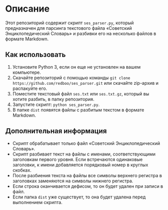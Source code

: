 # Описание

Этот репозиторий содержит скрипт `ses_parser.py`, который предназначен для парсинга текстового файла «Советский Энциклопедический Словарь» и разбивки его на несколько файлов в формате Markdown.

## Как использовать

1. Установите Python 3, если он еще не установлен на вашем компьютере.
2. Скачайте репозиторий с помощью команды `git clone https://github.com/redboo/ses_parser.git` или скачайте zip-архив и распакуйте его.
3. Поместите текстовый файл `ses.txt` или `ses.txt.gz`, который вы хотите разбить, в папку репозитория.
4. Запустите скрипт: `python ses_parser.py`.
5. В папке `dist` появятся файлы с разбитым текстом в формате Markdown.

## Дополнительная информация

- Скрипт обрабатывает только файл «Советский Энциклопедический Словарь».
- Скрипт разбивает текст на файлы с именами, соответствующими заголовкам первого уровня. Если встречаются одинаковые заголовки, к имени добавляется порядковый номер в круглых скобках.
- После разбиения текста на файлы все символы верхнего регистра в заголовках заменяются на символы нижнего регистра.
- Если строка оканчивается дефисом, то он будет удален при записи в файл.
- Если папка `dist` уже существует, то она будет удалена перед выполнением скрипта.
